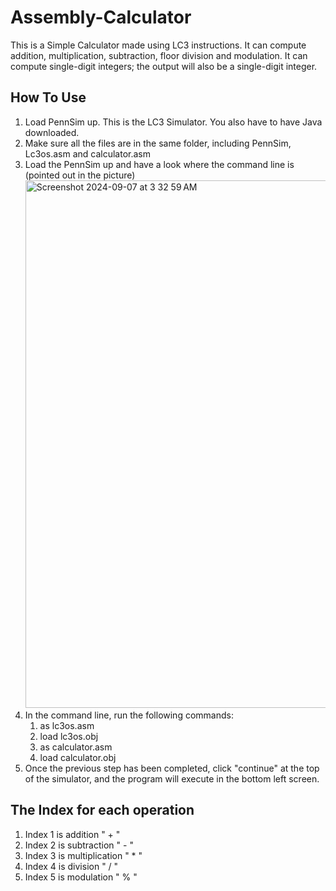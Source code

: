 # Assembly-Calculator
This is a Simple Calculator made using LC3 instructions. It can compute addition, multiplication, subtraction, floor division and modulation.
It can compute single-digit integers; the output will also be a single-digit integer.

## How To Use
1. Load PennSim up. This is the LC3 Simulator. You also have to have Java downloaded.
2. Make sure all the files are in the same folder, including PennSim, Lc3os.asm and calculator.asm
3. Load the PennSim up and have a look where the command line is (pointed out in the picture) <img width="844" alt="Screenshot 2024-09-07 at 3 32 59 AM" src="https://github.com/user-attachments/assets/4894c449-b0a5-41ad-98bf-d992b9ec27a1">
4. In the command line, run the following commands:
   1. as lc3os.asm
   2. load lc3os.obj
   3. as calculator.asm
   4. load calculator.obj
6. Once the previous step has been completed, click "continue" at the top of the simulator, and the program will execute in the bottom left screen.


## The Index for each operation
1. Index 1 is addition " + "
2. Index 2 is subtraction " - "
3. Index 3 is multiplication " * "
4. Index 4 is division " / "
5. Index 5 is modulation " % "


